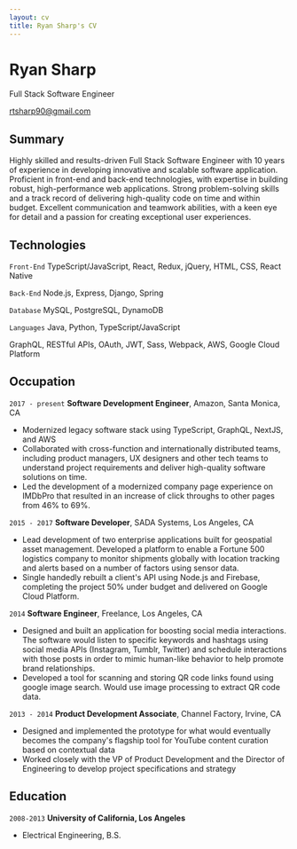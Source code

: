 ```yaml
---
layout: cv
title: Ryan Sharp's CV
---
```

# Ryan Sharp
Full Stack Software Engineer

<div id="webaddress">
<a href="rtsharp90@gmail.com">rtsharp90@gmail.com</a>
</div>

## Summary

Highly skilled and results-driven Full Stack Software Engineer with 10 years of experience in developing innovative and scalable software application. Proficient in front-end and back-end technologies, with expertise in building robust, high-performance web applications. Strong problem-solving skills and a track record of delivering high-quality code on time and within budget. Excellent communication and teamwork abilities, with a keen eye for detail and a passion for creating exceptional user experiences.

## Technologies

`Front-End`
TypeScript/JavaScript, React, Redux, jQuery, HTML, CSS, React Native

`Back-End`
Node.js, Express, Django, Spring

`Database`
MySQL, PostgreSQL, DynamoDB

`Languages`
Java, Python, TypeScript/JavaScript

GraphQL, RESTful APIs, OAuth, JWT, Sass, Webpack, AWS, Google Cloud Platform

## Occupation

`2017 - present`
__Software Development Engineer__, Amazon, Santa Monica, CA
* Modernized legacy software stack using TypeScript, GraphQL, NextJS, and AWS
* Collaborated with cross-function and internationally distributed teams, including product managers, UX designers and other tech teams to understand project requirements and deliver high-quality software solutions on time.
* Led the development of a modernized company page experience on IMDbPro that resulted in an increase of click throughs to other pages from 46% to 69%.

`2015 - 2017`
__Software Developer__, SADA Systems, Los Angeles, CA
* Lead development of two enterprise applications built for geospatial asset management. Developed a platform to enable a Fortune 500 logistics company to monitor shipments globally with location tracking and alerts based on a number of factors using sensor data.
* Single handedly rebuilt a client's API using Node.js and Firebase, completing the project 50% under budget and delivered on Google Cloud Platform.

`2014`
__Software Engineer__, Freelance, Los Angeles, CA
* Designed and built an application for boosting social media interactions. The software would listen to specific keywords and hashtags using social media APIs (Instagram, Tumblr, Twitter) and schedule interactions with those posts in order to mimic human-like behavior to help promote brand relationships.
* Developed a tool for scanning and storing QR code links found using google image search. Would use image processing to extract QR code data.

`2013 - 2014`
__Product Development Associate__, Channel Factory, Irvine, CA
* Designed and implemented the prototype for what would eventually becomes the company's flagship tool for YouTube content curation based on contextual data
* Worked closely with the VP of Product Development and the Director of Engineering to develop project specifications and strategy

## Education

`2008-2013`
__University of California, Los Angeles__

- Electrical Engineering, B.S.

<!-- ### Footer

Last updated: April 2023 -->


